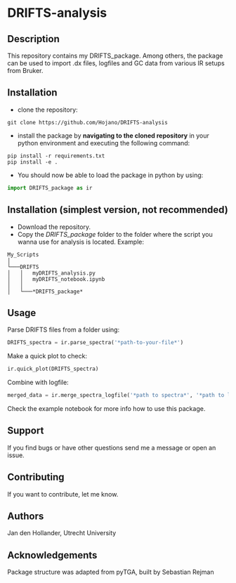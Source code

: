 # DRIFTS-analysis
## Description
This repository contains my DRIFTS_package. Among others, the package can be used to import .dx files, logfiles and GC data from various IR setups from Bruker.

## Installation 
- clone the repository:
```
git clone https://github.com/Hojano/DRIFTS-analysis
```
- install the package by **navigating to the cloned repository** in your python environment and executing the following command:

```
pip install -r requirements.txt
pip install -e .
```
- You should now be able to load the package in python by using:

```python
import DRIFTS_package as ir
```

## Installation (simplest version, not recommended)
- Download the repository. 
- Copy the *DRIFTS_package* folder to the folder where the script you wanna use for analysis is located. Example:

```
My_Scripts
│
└───DRIFTS
│   │   myDRIFTS_analysis.py
│   │   myDRIFTS_notebook.ipynb
│   │
│   └───*DRIFTS_package*
```

## Usage
Parse DRIFTS files from a folder using:
```python
DRIFTS_spectra = ir.parse_spectra('*path-to-your-file*')
```
Make a quick plot to check: 

```python
ir.quick_plot(DRIFTS_spectra)
```
Combine with logfile:

```python
merged_data = ir.merge_spectra_logfile('*path to spectra*', '*path to logfile*')
```

Check the example notebook for more info how to use this package.

## Support
If you find bugs or have other questions send me a message or open an issue.

## Contributing
If you want to contribute, let me know.

## Authors
Jan den Hollander, Utrecht University

## Acknowledgements
Package structure was adapted from pyTGA, built by Sebastian Rejman
